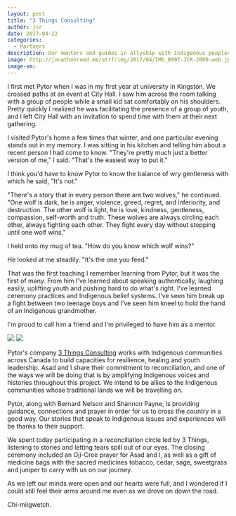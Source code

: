 ```yaml
---
layout: post
title: "3 Things Consulting"
author: jcr
date: 2017-04-22
categories:
  - Partners
description: Our mentors and guides in allyship with Indigenous peoples across Turtle Island.
image: http://jonathonreed.me/atrf/img/2017/04/IMG_8997-JCR-2000-web.jpg
image-sm:
---
```


I first met Pytor when I was in my first year at university in Kingston. We crossed paths at an event at City Hall. I saw him across the room talking with a group of people while a small kid sat comfortably on his shoulders. Pretty quickly I realized he was facilitating the presence of a group of youth, and I left City Hall with an invitation to spend time with them at their next gathering.

I visited Pytor's home a few times that winter, and one particular evening stands out in my memory. I was sitting in his kitchen and telling him about a recent person I had come to know. "They're pretty much just a better version of me," I said. "That's the easiest way to put it."

I think you'd have to know Pytor to know the balance of wry gentleness with which he said, "It's not."

"There's a story that in every person there are two wolves," he continued. "One wolf is dark, he is anger, violence, greed, regret, and inferiority, and destruction.  The other wolf is light, he is love, kindness, gentleness, compassion, self-worth and truth. These wolves are always circling each other, always fighting each other. They fight every day without stopping until one wolf wins."

I held onto my mug of tea. "How do you know which wolf wins?"

He looked at me steadily. "It's the one you feed." 

That was the first teaching I remember learning from Pytor, but it was the first of many. From him I've learned about speaking authentically, laughing easily, uplifting youth and pushing hard to do what's right. I've learned ceremony practices and Indigenous belief systems. I've seen him break up a fight between two teenage boys and I've seen him kneel to hold the hand of an Indigenous grandmother. 

I'm proud to call him a friend and I'm privileged to have him as a mentor.

<img src="http://jonathonreed.me/atrf/img/2017/04/IMG_8987-JCR-2000-web.jpg">

<img src="http://jonathonreed.me/atrf/img/2017/04/IMG_8997-JCR-2000-web.jpg">

Pytor's company <a href="https://3things.ca" target="blank">3 Things Consulting</a> works with Indigenous communities across Canada to build capacities for resilience, healing and youth leadership. Asad and I share their commitment to reconciliation, and one of the ways we will be doing that is by amplifying Indigenous voices and histories  throughout this project. We intend to be allies to the Indigenous communities whose traditional lands we will be travelling on.

Pytor, along with Bernard Nelson and Shannon Payne, is providing guidance, connections and prayer in order for us to cross the country in a good way. Our stories that speak to Indigenous issues and experiences will be thanks to their support.

We spent today participating in a reconciliation circle led by 3 Things, listening to stories and letting tears spill out of our eyes. The closing ceremony included an Oji-Cree prayer for Asad and I, as well as a gift of medicine bags with the sacred medicines tobacco, cedar, sage, sweetgrass and juniper to carry with us on our journey.

As we left our minds were open and our hearts were full, and I wondered if I could still feel their arms around me even as we drove on down the road.

Chi-miigwetch.